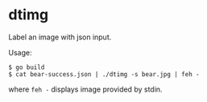 # dtimg
Label an image with json input.

Usage:
```
$ go build
$ cat bear-success.json | ./dtimg -s bear.jpg | feh -
```

where ```feh -``` displays image provided by stdin.
